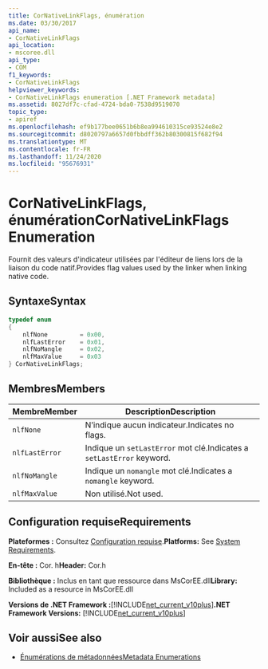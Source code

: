 ```yaml
---
title: CorNativeLinkFlags, énumération
ms.date: 03/30/2017
api_name:
- CorNativeLinkFlags
api_location:
- mscoree.dll
api_type:
- COM
f1_keywords:
- CorNativeLinkFlags
helpviewer_keywords:
- CorNativeLinkFlags enumeration [.NET Framework metadata]
ms.assetid: 8027df7c-cfad-4724-bda0-7538d9519070
topic_type:
- apiref
ms.openlocfilehash: ef9b177bee0651b6b8ea994610315ce93524e8e2
ms.sourcegitcommit: d8020797a6657d0fbbdff362b80300815f682f94
ms.translationtype: MT
ms.contentlocale: fr-FR
ms.lasthandoff: 11/24/2020
ms.locfileid: "95676931"
---
```

# <a name="cornativelinkflags-enumeration"></a><span data-ttu-id="906fe-102">CorNativeLinkFlags, énumération</span><span class="sxs-lookup"><span data-stu-id="906fe-102">CorNativeLinkFlags Enumeration</span></span>

<span data-ttu-id="906fe-103">Fournit des valeurs d'indicateur utilisées par l'éditeur de liens lors de la liaison du code natif.</span><span class="sxs-lookup"><span data-stu-id="906fe-103">Provides flag values used by the linker when linking native code.</span></span>  
  
## <a name="syntax"></a><span data-ttu-id="906fe-104">Syntaxe</span><span class="sxs-lookup"><span data-stu-id="906fe-104">Syntax</span></span>  
  
```cpp  
typedef enum  
{  
    nlfNone         = 0x00,  
    nlfLastError    = 0x01,  
    nlfNoMangle     = 0x02,  
    nlfMaxValue     = 0x03  
} CorNativeLinkFlags;  
```  
  
## <a name="members"></a><span data-ttu-id="906fe-105">Membres</span><span class="sxs-lookup"><span data-stu-id="906fe-105">Members</span></span>  
  
|<span data-ttu-id="906fe-106">Membre</span><span class="sxs-lookup"><span data-stu-id="906fe-106">Member</span></span>|<span data-ttu-id="906fe-107">Description</span><span class="sxs-lookup"><span data-stu-id="906fe-107">Description</span></span>|  
|------------|-----------------|  
|`nlfNone`|<span data-ttu-id="906fe-108">N’indique aucun indicateur.</span><span class="sxs-lookup"><span data-stu-id="906fe-108">Indicates no flags.</span></span>|  
|`nlfLastError`|<span data-ttu-id="906fe-109">Indique un `setLastError` mot clé.</span><span class="sxs-lookup"><span data-stu-id="906fe-109">Indicates a `setLastError` keyword.</span></span>|  
|`nlfNoMangle`|<span data-ttu-id="906fe-110">Indique un `nomangle` mot clé.</span><span class="sxs-lookup"><span data-stu-id="906fe-110">Indicates a `nomangle` keyword.</span></span>|  
|`nlfMaxValue`|<span data-ttu-id="906fe-111">Non utilisé.</span><span class="sxs-lookup"><span data-stu-id="906fe-111">Not used.</span></span>|  
  
## <a name="requirements"></a><span data-ttu-id="906fe-112">Configuration requise</span><span class="sxs-lookup"><span data-stu-id="906fe-112">Requirements</span></span>  

 <span data-ttu-id="906fe-113">**Plateformes :** Consultez [Configuration requise](../../get-started/system-requirements.md).</span><span class="sxs-lookup"><span data-stu-id="906fe-113">**Platforms:** See [System Requirements](../../get-started/system-requirements.md).</span></span>  
  
 <span data-ttu-id="906fe-114">**En-tête :** Cor. h</span><span class="sxs-lookup"><span data-stu-id="906fe-114">**Header:** Cor.h</span></span>  
  
 <span data-ttu-id="906fe-115">**Bibliothèque :** Inclus en tant que ressource dans MsCorEE.dll</span><span class="sxs-lookup"><span data-stu-id="906fe-115">**Library:** Included as a resource in MsCorEE.dll</span></span>  
  
 <span data-ttu-id="906fe-116">**Versions de .NET Framework :**[!INCLUDE[net_current_v10plus](../../../../includes/net-current-v10plus-md.md)]</span><span class="sxs-lookup"><span data-stu-id="906fe-116">**.NET Framework Versions:** [!INCLUDE[net_current_v10plus](../../../../includes/net-current-v10plus-md.md)]</span></span>  
  
## <a name="see-also"></a><span data-ttu-id="906fe-117">Voir aussi</span><span class="sxs-lookup"><span data-stu-id="906fe-117">See also</span></span>

- [<span data-ttu-id="906fe-118">Énumérations de métadonnées</span><span class="sxs-lookup"><span data-stu-id="906fe-118">Metadata Enumerations</span></span>](metadata-enumerations.md)
